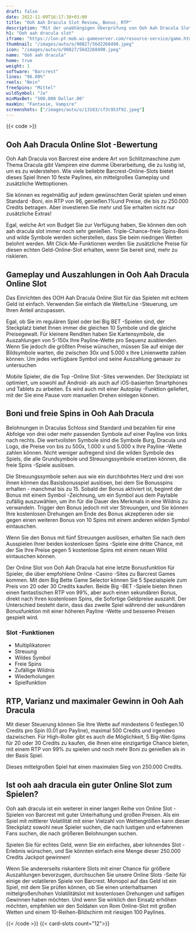 ```yaml
---
draft: false
date: 2022-11-09T16:17:38+03:00
title: "Ooh Aah Dracula Slot Review, Bonus, RTP"
description: "Mit der unabhängigen Überprüfung von Ooh Aah Dracula Slot aus Barcrest können Sie kostenlos oder echtes Geld spielen und hier einen Bonus erhalten!"
h1: "Ooh aah dracula slot"
iframe: "https://lon-pt-mob.wi-gameserver.com/resource-service/game.html?game=oadracula_prt&partnercode=mockpartner&realmoney=false&demo=true&gaffing=true"
thumbnail: "/images/auto/o/90827/56d2268490.jpeg"
icon: "/images/auto/o/90827/56d2268490.jpeg"
name: "Ooh aah dracula"
home: true
weight: 1
software: "Barcrest"
lines: "96.00%"
reels: "Nein"
freeSpins: "Mittel"
wildSymbol: "Ja"
minMaxBet: "500.000 Dollar.00"
maxWin: "Fantasie, Vampire"
screenshots: ["/images/auto/o/13183/cf3c953f92.jpeg"]
---
```


{{< code >}}<h2>Ooh Aah Dracula Online Slot -Bewertung</h2><p>Ooh Aah Dracula von Barcrest eine andere Art von Schlitzmaschine zum Thema Dracula gibt Vampiren eine dumme Überarbeitung, die zu lustig ist, um es zu widerstehen. Wie viele beliebte Barcrest-Online-Slots bietet dieses Spiel Ihnen 10 feste Paylines, ein mittelgroßes Gameplay und zusätzliche Wettoptionen.</p><p>Sie können es regelmäßig auf jedem gewünschten Gerät spielen und einen Standard -Boni, ein RTP von 96, genießen.1%und Preise, die bis zu 250.000 Credits betragen. Aber investieren Sie mehr und Sie erhalten nicht nur zusätzliche Extras!</p><p>Egal, welche Art von Budget Sie zur Verfügung haben, Sie können den ooh aah dracula slot immer noch sehr genießen. Triple-Chance-freie Spins-Boni und wilde Symbole werden sicherstellen, dass Sie beim niedrigen Wetten belohnt werden. Mit Click-Me-Funktionen werden Sie zusätzliche Preise für diesen echten Geld-Online-Slot erhalten, wenn Sie bereit sind, mehr zu riskieren.</p><h2>Gameplay und Auszahlungen in Ooh Aah Dracula Online Slot</h2><p>Das Einrichten des OOH Aah Dracula Online Slot für das Spielen mit echtem Geld ist einfach. Verwenden Sie einfach die Wette/Line -Steuerung, um Ihren Anteil anzupassen.</p><p>Egal, ob Sie im regulären Spiel oder bei Big BET -Spielen sind, der Steckplatz bietet Ihnen immer die gleichen 10 Symbole und die gleiche Preisegewalt. Für kleinere Renditen haben Sie Kartensymbole, die Auszahlungen von 5-150x Ihre Payline-Wette pro Sequenz ausblenden. Wenn Sie jedoch die größten Preise wünschen, müssen Sie auf einige der Bildsymbole warten, die zwischen 30x und 5.000 x Ihre Linienwette zahlen können. Um jedes verfügbare Symbol und seine Auszahlung genauer zu untersuchen</p><p>Mobile Spieler, die die Top -Online Slot -Sites verwenden. Der Steckplatz ist optimiert, um sowohl auf Android- als auch auf iOS-basierten Smartphones und Tablets zu arbeiten. Es wird auch mit einer Autoplay -Funktion geliefert, mit der Sie eine Pause vom manuellen Drehen einlegen können.</p><h2>Boni und freie Spins in Ooh Aah Dracula</h2><p>Belohnungen in Draculas Schloss sind Standard und bezahlen für eine Abfolge von drei oder mehr passenden Symbole auf einer Payline von links nach rechts. Die wertvollsten Symbole sind die Symbole Burg, Dracula und Logo, die Preise von bis zu 500x, 1.000 x und 5.000 x Ihre Payline -Wette zahlen können. Nicht weniger aufregend sind die wilden Symbole des Spiels, die alle Grundsymbole und Streuungssymbole ersetzen können, die freie Spins -Spiele auslösen.</p><p>Die Streuungssymbole sehen aus wie ein durchbohrtes Herz und drei von ihnen können das Basisbonusspiel auslösen, bei dem Sie Bonusspins erhalten - manchmal bis zu 15. Sobald der Bonus aktiviert ist, beginnt der Bonus mit einem Symbol -Zeichnung, um ein Symbol aus dem Paytable zufällig auszuwählen, um ihn für die Dauer des Merkmals in eine Wildnis zu verwandeln. Trigger den Bonus jedoch mit vier Streuungen, und Sie können Ihre kostenlosen Drehungen am Ende des Bonus akzeptieren oder sie gegen einen weiteren Bonus von 10 Spins mit einem anderen wilden Symbol eintauschen.</p><p>Wenn Sie den Bonus mit fünf Streuungen auslösen, erhalten Sie nach dem Ausspielen Ihrer beiden kostenlosen Spins -Spiele eine dritte Chance, mit der Sie Ihre Preise gegen 5 kostenlose Spins mit einem neuen Wild eintauschen können.</p><p>Der Online Slot von Ooh Aah Dracula hat eine letzte Bonusfunktion für Spieler, die über empfohlene Online -Casino -Sites zu Barcrest Games kommen. Mit dem Big Bette Game Selector können Sie 5 Spezialspiele zum Preis von 20 oder 30 Credits kaufen. Beide Big -BET -Spiele bieten Ihnen einen fantastischen RTP von 99%, aber auch einen sekundären Bonus, direkt nach Ihren kostenlosen Spins, die Sofortige Geldpreise auszahlt. Der Unterschied besteht darin, dass das zweite Spiel während der sekundären Bonusfunktion mit einer höheren Payline -Wette und besseren Preisen gespielt wird.</p><h3>
Slot -Funktionen</h3><ul>
<li></span>
Multiplikatoren</li>
<li></span>
Streuung</li>
<li></span>
Wildes Symbol</li>
<li></span>
Freie Spins</li>
<li></span>
Zufällige Wildnis</li>
<li></span>
Wiederholungen</li>
<li></span>
Spielfunktion</li></ul><h2>RTP, Varianz und maximaler Gewinn in Ooh Aah Dracula</h2><p>Mit dieser Steuerung können Sie Ihre Wette auf mindestens 0 festlegen.10 Credits pro Spin (0.01 pro Payline), maximal 500 Credits und irgendwo dazwischen. Für High-Roller gibt es auch die Möglichkeit, 5 Big-Wet-Spins für 20 oder 30 Credits zu kaufen, die Ihnen eine einzigartige Chance bieten, mit einem RTP von 99% zu spielen und noch mehr Boni zu genießen als in der Basis Spiel.</p><p>Dieses mittelgroßen Spiel hat einen maximalen Sieg von 250.000 Credits.</p><h2>Ist ooh aah dracula ein guter Online Slot zum Spielen?</h2><p>Ooh aah dracula ist ein weiterer in einer langen Reihe von Online Slot -Spielen von Barcrest mit guter Unterhaltung und großen Preisen. Als ein Spiel mit mittlerer Volatilität mit einer Vielzahl von Wettengrößen kann dieser Steckplatz sowohl neue Spieler suchen, die nach lustigen und erfahrenen Fans suchen, die nach größeren Belohnungen suchen.</p><p>Spielen Sie für echtes Geld, wenn Sie ein einfaches, aber lohnendes Slot -Erlebnis wünschen, und Sie könnten einfach eine Menge dieser 250.000 Credits Jackpot gewinnen!</p><p>Wenn Sie andererseits riskantere Slots mit einer Chance für größere Auszahlungen bevorzugen, durchsuchen Sie unsere Online Slots -Seite für einige der volatileren Spiele von Barcrest. Monopol auf das Geld ist ein Spiel, mit dem Sie prüfen können, ob Sie einen unterhaltsamen mittelgroßen/hohen Volatilitätslot mit kostenlosen Drehungen und saftigen Gewinnen haben möchten. Und wenn Sie wirklich den Einsatz erhöhen möchten, empfehlen wir den Soldaten von Rom Online-Slot mit großen Wetten und einem 10-Reihen-Bildschirm mit riesigen 100 Paylines.</p>{{< /code >}}
{{< card-slots count="12">}}